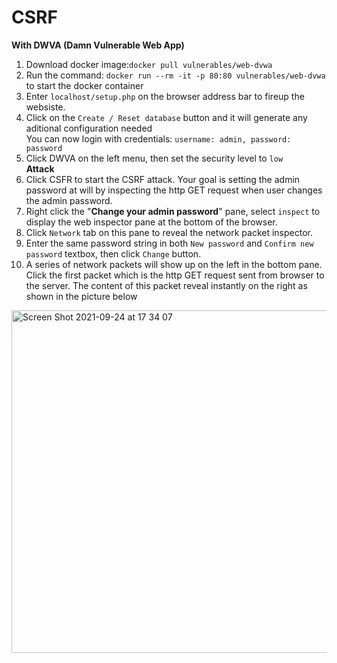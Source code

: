 # CSRF 
**With DWVA (Damn Vulnerable Web App)**<br>
1. Download docker image:`docker pull vulnerables/web-dvwa`<br>
2. Run the command: `docker run --rm -it -p 80:80 vulnerables/web-dvwa` to start the docker container<br>
3. Enter `localhost/setup.php` on the browser address bar to fireup the websiste.<br>
4. Click on the `Create / Reset database` button and it will generate any aditional configuration needed<br>
You can now login with credentials: `username: admin, password: password`<br>
5. Click DWVA on the left menu, then set the security level to `low`<br>
**Attack**<br> 
1. Click CSFR to start the CSRF attack. Your goal is setting the admin password at will by inspecting the http GET request when user changes the admin password.<br>
2. Right click the "**Change your admin password**" pane, select `inspect` to display the web inspector pane at the bottom of the browser.<br>
3. Click `Network` tab on this pane to reveal the network packet inspector.<br> 
4. Enter the same password string in both `New password` and `Confirm new password` textbox, then click `Change` button.<br> 
5. A series of network packets will show up on the left in the bottom pane. Click the first packet which is the http GET request sent from browser to the server. The content of this packet reveal instantly on the right as shown in the picture below<br>  
<img width="548" alt="Screen Shot 2021-09-24 at 17 34 07" src="https://user-images.githubusercontent.com/57078914/134661071-897c91b7-ca77-440b-87ae-1f98296ef650.png">
